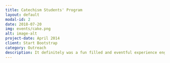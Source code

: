 ```yaml
---
title: Catechism Students' Program
layout: default
modal-id: 2
date: 2018-07-20
img: events/cake.png
alt: image-alt
project-date: April 2014
client: Start Bootstrap
category: Outreach
description: It definitely was a fun filled and eventful experience engaging the catechism students from classes 6 to 9. The older kids were given talls on social media and the do's and don'ts of it. While the younger kids had their share of fun playing several games including charades, crossword puzzles, Pictionary, etc. and went home with smiles on their faces.
---
```

